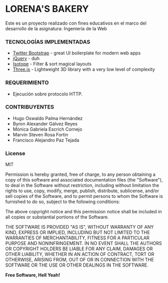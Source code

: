 # LORENA'S BAKERY

Este es un proyecto realizado con fines educativos en el marco del desarrollo de la asignatura: Ingeniería de la Web

### TECNOLOGÍAS IMPLEMENTADAS

* [Twitter Bootstrap](http://getbootstrap.com/) - great UI boilerplate for modern web apps
* [jQuery](https://jquery.com/) - duh
* [Isotope](http://isotope.metafizzy.co/) - Filter & sort magical layouts
* [Three.js](http://threejs.org/) - Lightweight 3D library with a very low level of complexity

### REQUERIMIENTO

* Ejecución sobre protocolo HTTP.

### CONTRIBUYENTES

  - Hugo Oswaldo Palma Hernández
  - Byron Alexander Gálvez Reyes
  - Mónica Gabriela Escrich Cornejo
  - Marvin Steven Rosa Fortin
  - Francisco Alejandro Paz Tejada

### License
MIT

Permission is hereby granted, free of charge, to any person obtaining a copy of this software and associated documentation files (the "Software"), to deal in the Software without restriction, including without limitation the rights to use, copy, modify, merge, publish, distribute, sublicense, and/or sell copies of the Software, and to permit persons to whom the Software is furnished to do so, subject to the following conditions:

The above copyright notice and this permission notice shall be included in all copies or substantial portions of the Software.

THE SOFTWARE IS PROVIDED "AS IS", WITHOUT WARRANTY OF ANY KIND, EXPRESS OR IMPLIED, INCLUDING BUT NOT LIMITED TO THE WARRANTIES OF MERCHANTABILITY, FITNESS FOR A PARTICULAR PURPOSE AND NONINFRINGEMENT. IN NO EVENT SHALL THE AUTHORS OR COPYRIGHT HOLDERS BE LIABLE FOR ANY CLAIM, DAMAGES OR OTHER LIABILITY, WHETHER IN AN ACTION OF CONTRACT, TORT OR OTHERWISE, ARISING FROM, OUT OF OR IN CONNECTION WITH THE SOFTWARE OR THE USE OR OTHER DEALINGS IN THE SOFTWARE.

**Free Software, Hell Yeah!**